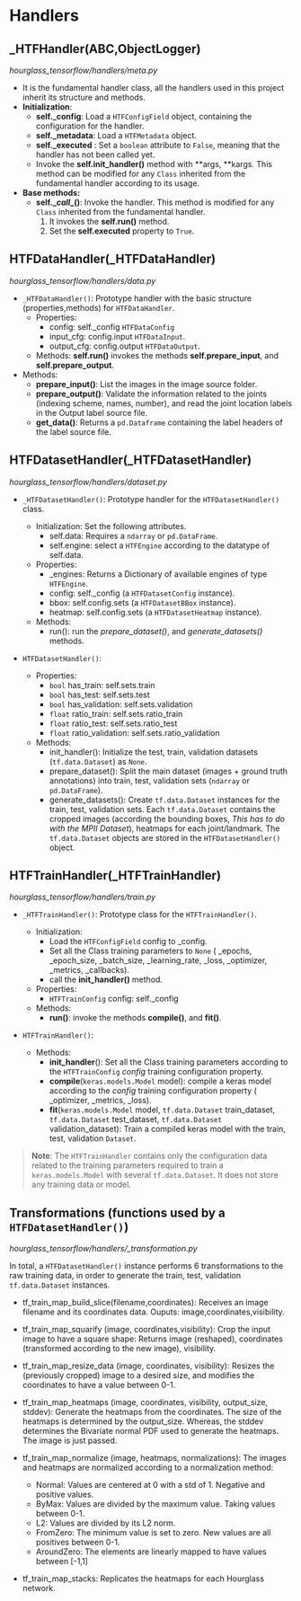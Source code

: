 # Handlers 

##  _HTFHandler(ABC,ObjectLogger)
*hourglass_tensorflow/handlers/meta.py*
- It is the fundamental handler class, all the handlers used in this project inherit its structure and methods. 
- **Initialization**:
  - **self._config**: Load a `HTFConfigField` object, containing the configuration for the handler.
  - **self._metadata**: Load a `HTFMetadata` object.
  - **self._executed** : Set a `boolean` attribute to `False`, meaning that the handler has not been called yet.
  - Invoke the **self.init_handler()** method with **args, **kargs. This method can be modified for any `Class` inherited from the fundamental handler according to its usage.
- **Base methods:**
  - **self.\__call__()**: Invoke the handler. This method is modified for any `Class` inherited from the fundamental handler. 
    1. It invokes the **self.run()** method.
    2. Set the **self.executed** property to `True`. 

## HTFDataHandler(_HTFDataHandler)

*hourglass_tensorflow/handlers/data.py*

 - `_HTFDataHandler()`:
    Prototype handler with the basic structure (properties,methods) for `HTFDataHandler`.
    - Properties:
      - config: self._config `HTFDataConfig` 
      - input_cfg: config.input `HTFDataInput`.
      - output_cfg: config.output `HTFDataOutput`. 
    - Methods:
        **self.run()** invokes the methods **self.prepare_input**, and **self.prepare_output**.
  - Methods:
    - **prepare_input()**: List the images in the image source folder.
    - **prepare_output()**: Validate the information related to the joints (indexing scheme, names, number), and read the joint location labels in the Output label source file. 
    - **get_data()**: Returns a `pd.Dataframe` containing the label headers of the label source file. 

## HTFDatasetHandler(_HTFDatasetHandler)

*hourglass_tensorflow/handlers/dataset.py*

- `_HTFDatasetHandler()`: Prototype handler for the `HTFDatasetHandler()` class.
  - Initialization:
    Set the following attributes.
    - self.data: Requires a `ndarray` or `pd.DataFrame`.
    - self.engine: select a `HTFEngine` according to the datatype of self.data.
  - Properties:
    - _engines: Returns a Dictionary of available engines of type `HTFEngine`.
    - config: self._config (a `HTFDatasetConfig` instance).
    - bbox: self.config.sets (a `HTFDatasetBBox` instance).
    - heatmap: self.config.sets (a `HTFDatasetHeatmap` instance).
  - Methods:
    - run(): run the _prepare_dataset()_, and _generate_datasets()_ methods.

- `HTFDatasetHandler()`: 
  - Properties: 
    - `bool` has_train: self.sets.train
    - `bool` has_test: self.sets.test
    - `bool` has_validation: self.sets.validation
    - `float` ratio_train: self.sets.ratio_train
    - `float` ratio_test: self.sets.ratio_test
    - `float` ratio_validation: self.sets.ratio_validation
  - Methods:
    - init_handler(): Initialize the test, train, validation datasets (`tf.data.Dataset`) as `None`.
    - prepare_dataset(): Split the main dataset (images + ground truth annotations) into train, test, validation sets (`ndarray` or `pd.DataFrame`).
    - generate_datasets(): Create `tf.data.Dataset` instances for the train, test, validation sets. Each `tf.data.Dataset` contains the cropped images (according the bounding boxes, _This has to do with the MPII Dataset_), heatmaps for each joint/landmark. The `tf.data.Dataset` objects are stored in the `HTFDatasetHandler()` object.

## HTFTrainHandler(_HTFTrainHandler)

*hourglass_tensorflow/handlers/train.py*

- `_HTFTrainHandler()`: Prototype class for the `HTFTrainHandler()`.
  - Initialization: 
    - Load the `HTFConfigField` config to _config. 
    - Set all the Class training parameters to `None` ( _epochs, _epoch_size, _batch_size, _learning_rate, _loss, _optimizer, _metrics, _callbacks).
    - call the **init_handler()** method.
  - Properties:
    - `HTFTrainConfig` config: self._config
  - Methods: 
    - **run()**: invoke the methods **compile()**, and **fit()**. 

- `HTFTrainHandler()`: 

  - Methods:
    - **init_handler**(): Set all the Class training parameters according to the `HTFTrainConfig` _config_ training configuration property.
    - **compile**(`keras.models.Model` model): compile a keras model according to the _config_ training configuration property ( _optimizer, _metrics, _loss).
    - **fit**(`keras.models.Model` model, `tf.data.Dataset` train_dataset, `tf.data.Dataset` test_dataset, `tf.data.Dataset` validation_dataset): Train a compiled keras model with the train, test, validation `Dataset`.
 > **Note**: The `HTFTrainHandler` contains only the configuration data related to the training parameters required to train a `keras.models.Model` with several `tf.data.Dataset`. It does not store any training data or model.

## Transformations (functions used by a `HTFDatasetHandler()`)
*hourglass_tensorflow/handlers/_transformation.py*

In total, a `HTFDatasetHandler()` instance performs 6 transformations to the raw training data, in order to generate the train, test, validation `tf.data.Dataset` instances.

- tf_train_map_build_slice(filename,coordinates): Receives an image filename and its coordinates data. Ouputs: image,coordinates,visibility.

- tf_train_map_squarify (image, coordinates,visibility): Crop the input image to have a square shape: Returns image (reshaped), coordinates (transformed according to the new image), visibility. 

- tf_train_map_resize_data (image, coordinates, visibility): Resizes the (previously cropped) image to a desired size, and modifies the coordinates to have a value between 0-1. 

- tf_train_map_heatmaps (image, coordinates, visibility, output_size, stddev): Generate the heatmaps from the coordinates. The size of the heatmaps is determined by the output_size. Whereas, the stddev determines the Bivariate normal PDF used to generate the heatmaps. The image is just passed. 

- tf_train_map_normalize (image, heatmaps, normalizations): The images and heatmaps are normalized according to a normalization method:
  - Normal: Values are centered at 0 with a std of 1. Negative and positive values.
  - ByMax: Values are divided by the maximum value. Taking values between 0-1.
  - L2: Values are divided by its L2 norm.
  - FromZero: The minimum value is set to zero. New values are all positives between 0-1.
  - AroundZero: The elements are linearly mapped to have values between [-1,1] 

- tf_train_map_stacks: Replicates the heatmaps for each Hourglass network. 
